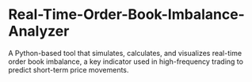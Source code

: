 # Real-Time-Order-Book-Imbalance-Analyzer
A Python-based tool that simulates, calculates, and visualizes real-time order book imbalance, a key indicator used in high-frequency trading to predict short-term price movements.
